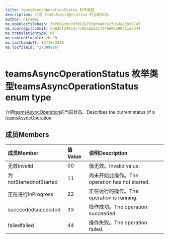 ```yaml
---
title: teamsAsyncOperationStatus 枚举类型
description: 介绍 teamsAsyncOperation 的当前状态。
author: nkramer
ms.openlocfilehash: fbf66ac0c93fd616793ebb4dc62fb63a2559374f
ms.sourcegitcommit: 6a82bf240a3cfc0baabd227349e08a08311e3d44
ms.translationtype: MT
ms.contentlocale: zh-CN
ms.lasthandoff: 12/18/2018
ms.locfileid: "27309966"
---
```

# <a name="teamsasyncoperationstatus-enum-type"></a><span data-ttu-id="1f7cf-103">teamsAsyncOperationStatus 枚举类型</span><span class="sxs-lookup"><span data-stu-id="1f7cf-103">teamsAsyncOperationStatus enum type</span></span>



<span data-ttu-id="1f7cf-104">介绍[teamsAsyncOperation](teamsasyncoperation.md)的当前状态。</span><span class="sxs-lookup"><span data-stu-id="1f7cf-104">Describes the current status of a [teamsAsyncOperation](teamsasyncoperation.md).</span></span>

## <a name="members"></a><span data-ttu-id="1f7cf-105">成员</span><span class="sxs-lookup"><span data-stu-id="1f7cf-105">Members</span></span>

| <span data-ttu-id="1f7cf-106">成员</span><span class="sxs-lookup"><span data-stu-id="1f7cf-106">Member</span></span> | <span data-ttu-id="1f7cf-107">值</span><span class="sxs-lookup"><span data-stu-id="1f7cf-107">Value</span></span>| <span data-ttu-id="1f7cf-108">说明</span><span class="sxs-lookup"><span data-stu-id="1f7cf-108">Description</span></span> |
|:---------------|:--------|:----------|
|<span data-ttu-id="1f7cf-109">无效</span><span class="sxs-lookup"><span data-stu-id="1f7cf-109">invalid</span></span>|<span data-ttu-id="1f7cf-110">0</span><span class="sxs-lookup"><span data-stu-id="1f7cf-110">0</span></span>|<span data-ttu-id="1f7cf-111">值无效。</span><span class="sxs-lookup"><span data-stu-id="1f7cf-111">Invalid value.</span></span>|
|<span data-ttu-id="1f7cf-112">为 notStarted</span><span class="sxs-lookup"><span data-stu-id="1f7cf-112">notStarted</span></span>|<span data-ttu-id="1f7cf-113">1</span><span class="sxs-lookup"><span data-stu-id="1f7cf-113">1</span></span>|<span data-ttu-id="1f7cf-114">尚未开始此操作。</span><span class="sxs-lookup"><span data-stu-id="1f7cf-114">The operation has not started.</span></span>|
|<span data-ttu-id="1f7cf-115">正在进行</span><span class="sxs-lookup"><span data-stu-id="1f7cf-115">inProgress</span></span>|<span data-ttu-id="1f7cf-116">2</span><span class="sxs-lookup"><span data-stu-id="1f7cf-116">2</span></span>|<span data-ttu-id="1f7cf-117">正在运行的操作。</span><span class="sxs-lookup"><span data-stu-id="1f7cf-117">The operation is running.</span></span>|
|<span data-ttu-id="1f7cf-118">succeeded</span><span class="sxs-lookup"><span data-stu-id="1f7cf-118">succeeded</span></span>|<span data-ttu-id="1f7cf-119">3</span><span class="sxs-lookup"><span data-stu-id="1f7cf-119">3</span></span>|<span data-ttu-id="1f7cf-120">操作成功。</span><span class="sxs-lookup"><span data-stu-id="1f7cf-120">The operation succeeded.</span></span>|
|<span data-ttu-id="1f7cf-121">failed</span><span class="sxs-lookup"><span data-stu-id="1f7cf-121">failed</span></span>|<span data-ttu-id="1f7cf-122">4</span><span class="sxs-lookup"><span data-stu-id="1f7cf-122">4</span></span>|<span data-ttu-id="1f7cf-123">操作失败。</span><span class="sxs-lookup"><span data-stu-id="1f7cf-123">The operation failed.</span></span>|
